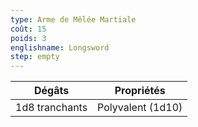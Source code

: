 ```yaml
---
type: Arme de Mêlée Martiale
coût: 15
poids: 3
englishname: Longsword
step: empty
---
```


| Dégâts         | Propriétés        |
| -------------- | ----------------- |
| 1d8 tranchants | Polyvalent (1d10) |
